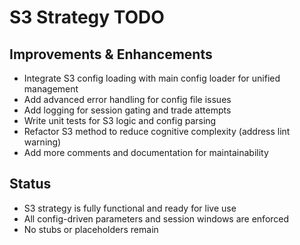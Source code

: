 # S3 Strategy TODO

## Improvements & Enhancements

- Integrate S3 config loading with main config loader for unified management
- Add advanced error handling for config file issues
- Add logging for session gating and trade attempts
- Write unit tests for S3 logic and config parsing
- Refactor S3 method to reduce cognitive complexity (address lint warning)
- Add more comments and documentation for maintainability

## Status

- S3 strategy is fully functional and ready for live use
- All config-driven parameters and session windows are enforced
- No stubs or placeholders remain
